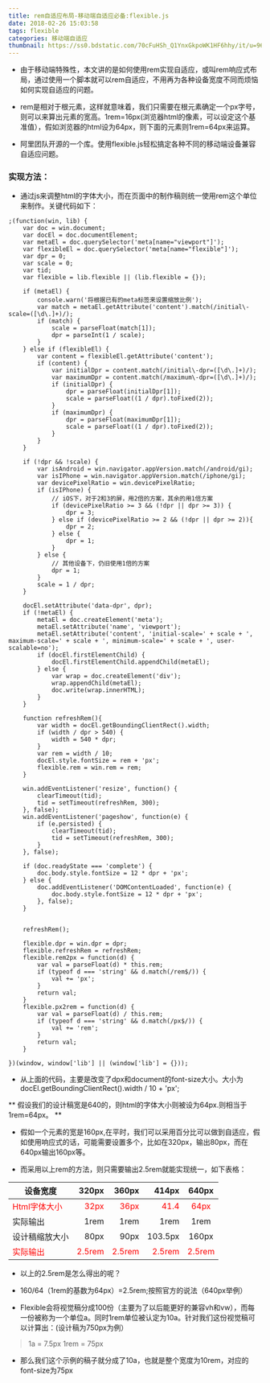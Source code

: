 ```yaml
---
title: rem自适应布局-移动端自适应必备:flexible.js
date: 2018-02-26 15:03:58
tags: flexible
categories: 移动端自适应
thumbnail: https://ss0.bdstatic.com/70cFuHSh_Q1YnxGkpoWK1HF6hhy/it/u=960958117,1709091495&fm=27&gp=0.jpg
---
```


* 由于移动端特殊性，本文讲的是如何使用rem实现自适应，或叫rem响应式布局，通过使用一个脚本就可以rem自适应，不用再为各种设备宽度不同而烦恼如何实现自适应的问题。

* rem是相对于根元素<html>，这样就意味着，我们只需要在根元素确定一个px字号，则可以来算出元素的宽高。1rem=16px(浏览器html的像素，可以设定这个基准值），假如浏览器的html设为64px，则下面的元素则1rem=64px来运算。

* 阿里团队开源的一个库。使用flexible.js轻松搞定各种不同的移动端设备兼容自适应问题。

### 实现方法：

* 通过js来调整html的字体大小，而在页面中的制作稿则统一使用rem这个单位来制作。关键代码如下：

```
;(function(win, lib) {
    var doc = win.document;
    var docEl = doc.documentElement;
    var metaEl = doc.querySelector('meta[name="viewport"]');
    var flexibleEl = doc.querySelector('meta[name="flexible"]');
    var dpr = 0;
    var scale = 0;
    var tid;
    var flexible = lib.flexible || (lib.flexible = {});
    
    if (metaEl) {
        console.warn('将根据已有的meta标签来设置缩放比例');
        var match = metaEl.getAttribute('content').match(/initial\-scale=([\d\.]+)/);
        if (match) {
            scale = parseFloat(match[1]);
            dpr = parseInt(1 / scale);
        }
    } else if (flexibleEl) {
        var content = flexibleEl.getAttribute('content');
        if (content) {
            var initialDpr = content.match(/initial\-dpr=([\d\.]+)/);
            var maximumDpr = content.match(/maximum\-dpr=([\d\.]+)/);
            if (initialDpr) {
                dpr = parseFloat(initialDpr[1]);
                scale = parseFloat((1 / dpr).toFixed(2));    
            }
            if (maximumDpr) {
                dpr = parseFloat(maximumDpr[1]);
                scale = parseFloat((1 / dpr).toFixed(2));    
            }
        }
    }

    if (!dpr && !scale) {
        var isAndroid = win.navigator.appVersion.match(/android/gi);
        var isIPhone = win.navigator.appVersion.match(/iphone/gi);
        var devicePixelRatio = win.devicePixelRatio;
        if (isIPhone) {
            // iOS下，对于2和3的屏，用2倍的方案，其余的用1倍方案
            if (devicePixelRatio >= 3 && (!dpr || dpr >= 3)) {                
                dpr = 3;
            } else if (devicePixelRatio >= 2 && (!dpr || dpr >= 2)){
                dpr = 2;
            } else {
                dpr = 1;
            }
        } else {
            // 其他设备下，仍旧使用1倍的方案
            dpr = 1;
        }
        scale = 1 / dpr;
    }

    docEl.setAttribute('data-dpr', dpr);
    if (!metaEl) {
        metaEl = doc.createElement('meta');
        metaEl.setAttribute('name', 'viewport');
        metaEl.setAttribute('content', 'initial-scale=' + scale + ', maximum-scale=' + scale + ', minimum-scale=' + scale + ', user-scalable=no');
        if (docEl.firstElementChild) {
            docEl.firstElementChild.appendChild(metaEl);
        } else {
            var wrap = doc.createElement('div');
            wrap.appendChild(metaEl);
            doc.write(wrap.innerHTML);
        }
    }

    function refreshRem(){
        var width = docEl.getBoundingClientRect().width;
        if (width / dpr > 540) {
            width = 540 * dpr;
        }
        var rem = width / 10;
        docEl.style.fontSize = rem + 'px';
        flexible.rem = win.rem = rem;
    }

    win.addEventListener('resize', function() {
        clearTimeout(tid);
        tid = setTimeout(refreshRem, 300);
    }, false);
    win.addEventListener('pageshow', function(e) {
        if (e.persisted) {
            clearTimeout(tid);
            tid = setTimeout(refreshRem, 300);
        }
    }, false);

    if (doc.readyState === 'complete') {
        doc.body.style.fontSize = 12 * dpr + 'px';
    } else {
        doc.addEventListener('DOMContentLoaded', function(e) {
            doc.body.style.fontSize = 12 * dpr + 'px';
        }, false);
    }
    

    refreshRem();

    flexible.dpr = win.dpr = dpr;
    flexible.refreshRem = refreshRem;
    flexible.rem2px = function(d) {
        var val = parseFloat(d) * this.rem;
        if (typeof d === 'string' && d.match(/rem$/)) {
            val += 'px';
        }
        return val;
    }
    flexible.px2rem = function(d) {
        var val = parseFloat(d) / this.rem;
        if (typeof d === 'string' && d.match(/px$/)) {
            val += 'rem';
        }
        return val;
    }

})(window, window['lib'] || (window['lib'] = {}));

```

* 从上面的代码，主要是改变了dpx和document的font-size大小。大小为docEl.getBoundingClientRect().width / 10 + 'px';


** 假设我们的设计稿宽是640的，则html的字体大小则被设为64px.则相当于1rem=64px。 **


* 假如一个元素的宽是160px,在平时，我们可以采用百分比可以做到自适应，假如使用响应式的话，可能需要设置多个，比如在320px，输出80px，而在640px输出160px等。

* 而采用以上rem的方法，则只需要输出2.5rem就能实现统一，如下表格：

| 设备宽度 | 320px | 360px | 414px | 640px |
| -------- | -----: | ----: |----: | :----: |
| <font color=#ff0000 >Html字体大小</font> | <font color=#ff0000 >32px</font> | <font color=#ff0000 >36px</font> | <font color=#ff0000 >41.4</font> | <font color=#ff0000 >64px</font> |
| 实际输出 | 1rem | 1rem | 1rem | 1rem |
| 设计稿缩放大小 | 80px | 90px | 103.5px | 160px |
| <font color=#ff0000 >实际输出</font> | <font color=#ff0000 >2.5rem</font> | <font color=#ff0000 >2.5rem</font> | <font color=#ff0000 >2.5rem</font> | <font color=#ff0000 >2.5rem</font> |

* 以上的2.5rem是怎么得出的呢？

* 160/64（1rem的基数为64px）=2.5rem;按照官方的说法（640px举例）

* Flexible会将视觉稿分成100份（主要为了以后能更好的兼容vh和vw），而每一份被称为一个单位a。同时1rem单位被认定为10a。针对我们这份视觉稿可以计算出：(设计稿为750px为例）

>1a   = 7.5px
>1rem = 75px 

* 那么我们这个示例的稿子就分成了10a，也就是整个宽度为10rem，<html>对应的font-size为75px